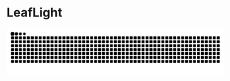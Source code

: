 # LeafLight

<picture>
  <source srcset="assets/github-snake-dark.svg" media="(prefers-color-scheme: dark)">
  <source srcset="assets/github-snake.svg" media="(prefers-color-scheme: light)">
  <img alt="My GitHub Snake" src="assets/github-snake.svg" style="max-width:100%;">
</picture>
